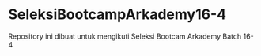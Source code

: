 # SeleksiBootcampArkademy16-4
Repository ini dibuat untuk mengikuti Seleksi Bootcam Arkademy Batch 16-4

